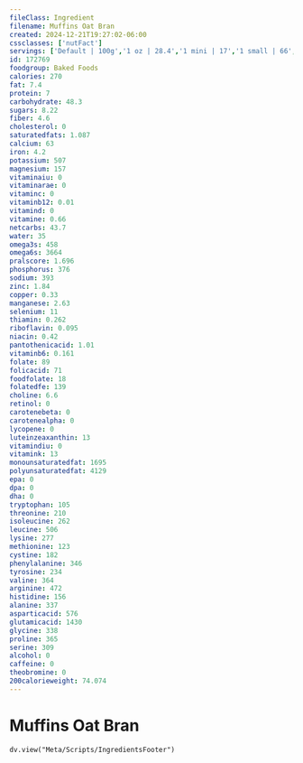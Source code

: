 ```yaml
---
fileClass: Ingredient
filename: Muffins Oat Bran
created: 2024-12-21T19:27:02-06:00
cssclasses: ['nutFact']
servings: ['Default | 100g','1 oz | 28.4','1 mini | 17','1 small | 66','1 medium | 113','1 large | 139','1 extra large | 168']
id: 172769
foodgroup: Baked Foods
calories: 270
fat: 7.4
protein: 7
carbohydrate: 48.3
sugars: 8.22
fiber: 4.6
cholesterol: 0
saturatedfats: 1.087
calcium: 63
iron: 4.2
potassium: 507
magnesium: 157
vitaminaiu: 0
vitaminarae: 0
vitaminc: 0
vitaminb12: 0.01
vitamind: 0
vitamine: 0.66
netcarbs: 43.7
water: 35
omega3s: 458
omega6s: 3664
pralscore: 1.696
phosphorus: 376
sodium: 393
zinc: 1.84
copper: 0.33
manganese: 2.63
selenium: 11
thiamin: 0.262
riboflavin: 0.095
niacin: 0.42
pantothenicacid: 1.01
vitaminb6: 0.161
folate: 89
folicacid: 71
foodfolate: 18
folatedfe: 139
choline: 6.6
retinol: 0
carotenebeta: 0
carotenealpha: 0
lycopene: 0
luteinzeaxanthin: 13
vitamindiu: 0
vitamink: 13
monounsaturatedfat: 1695
polyunsaturatedfat: 4129
epa: 0
dpa: 0
dha: 0
tryptophan: 105
threonine: 210
isoleucine: 262
leucine: 506
lysine: 277
methionine: 123
cystine: 182
phenylalanine: 346
tyrosine: 234
valine: 364
arginine: 472
histidine: 156
alanine: 337
asparticacid: 576
glutamicacid: 1430
glycine: 338
proline: 365
serine: 309
alcohol: 0
caffeine: 0
theobromine: 0
200calorieweight: 74.074
---
```


# Muffins Oat Bran

```dataviewjs
dv.view("Meta/Scripts/IngredientsFooter")
```